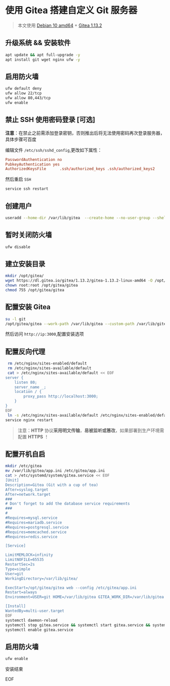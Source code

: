 # 使用 Gitea 搭建自定义 Git  服务器

> 本文使用 [Debian 10 amd64](https://www.debian.org/) + [Gitea 1.13.2](https://dl.gitea.io/gitea/1.13.2)

## 升级系统 && 安装软件

```bash
apt update && apt full-upgrade -y
apt install git wget nginx ufw -y
```

## 启用防火墙

```bash
ufw default deny
ufw allow 22/tcp
ufw allow 80,443/tcp
ufw enable
```

## 禁止 SSH 使用密码登录 [可选]

**注意**：在禁止之前需添加登录密钥，否则推出后将无法使用密码再次登录服务器，具体步骤可百度

编辑文件 `/etc/ssh/sshd_config`,更改如下属性：

```conf
PasswordAuthentication no
PubkeyAuthentication yes
AuthorizedKeysFile      .ssh/authorized_keys .ssh/authorized_keys2
```

然后重启 `SSH`

```bash
service ssh restart
```

## 创建用户

```bash
useradd --home-dir /var/lib/gitea  --create-home --no-user-group --shell /bin/bash git
```

## 暂时关闭防火墙

```bash
ufw disable
```

## 建立安装目录

```bash
mkdir /opt/gitea/
wget https://dl.gitea.io/gitea/1.13.2/gitea-1.13.2-linux-amd64 -O /opt/gitea/gitea
chown root:root /opt/gitea/gitea
chmod 755 /opt/gitea/gitea
```

## 配置安装 Gitea

```bash
su -l git
/opt/gitea/gitea --work-path /var/lib/gitea --custom-path /var/lib/gitea web --config /var/lib/gitea/app.ini
```

然后访问 `http://ip:3000`,配置安装选项

## 配置反向代理

```bash
 rm /etc/nginx/sites-enabled/default
 rm /etc/nginx/sites-available/default
 cat > /etc/nginx/sites-available/default << EOF
server {
    listen 80;
    server_name _;
    location / {
        proxy_pass http://localhost:3000;
    }
}
EOF
 ln -s /etc/nginx/sites-available/default /etc/nginx/sites-enabled/default
service nginx restart
```

> 注意：**HTTP** 协议**采用明文传输**，**易被监听或篡改**，如果部署到生产环境需配置 **HTTPS** ！



## 配置开机自启

```bash
mkdir /etc/gitea
mv /var/lib/gitea/app.ini /etc/gitea/app.ini
cat > /etc/systemd/system/gitea.service << EOF
[Unit]
Description=Gitea (Git with a cup of tea)
After=syslog.target
After=network.target
###
# Don't forget to add the database service requirements
###
#
#Requires=mysql.service
#Requires=mariadb.service
#Requires=postgresql.service
#Requires=memcached.service
#Requires=redis.service

[Service]

LimitMEMLOCK=infinity
LimitNOFILE=65535
RestartSec=2s
Type=simple
User=git
WorkingDirectory=/var/lib/gitea/

ExecStart=/opt/gitea/gitea web --config /etc/gitea/app.ini
Restart=always
Environment=USER=git HOME=/var/lib/gitea GITEA_WORK_DIR=/var/lib/gitea

[Install]
WantedBy=multi-user.target
EOF
systemctl daemon-reload
systemctl stop gitea.service && systemctl start gitea.service && systemctl status gitea.service
systemctl enable gitea.service
```

## 启用防火墙

```bash
ufw enable
```

安装结束

EOF
